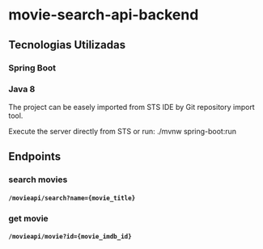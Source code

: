 # movie-search-api-backend

## Tecnologias Utilizadas

### Spring Boot
### Java 8

The project can be easely imported from STS IDE by Git repository import tool.

Execute the server directly from STS or run: ./mvnw spring-boot:run

## Endpoints

### search movies
#### `/movieapi/search?name={movie_title}`

### get movie
#### `/movieapi/movie?id={movie_imdb_id}`
